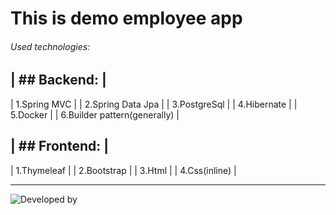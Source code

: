 # This is demo employee app
###### Used technologies:
| ## Backend: |
---
| 1.Spring MVC |
| 2.Spring Data Jpa |
| 3.PostgreSql |
| 4.Hibernate |
| 5.Docker |
| 6.Builder pattern(generally) |

| ## Frontend: |
---
| 1.Thymeleaf |
| 2.Bootstrap |
| 3.Html |
| 4.Css(inline) |

-------------------------------------------------------------------------------------------------------------------

![Developed by](https://github.com/cyberking11011/employee_app/assets/113684967/8980cdca-92e9-42ec-a4ab-03d9aaaa72e0)


